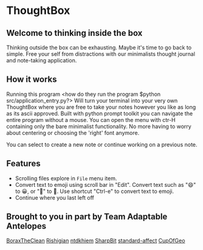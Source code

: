 # ThoughtBox

## Welcome to thinking inside the box
Thinking outside the box can be exhausting.
Maybe it's time to go back to simple.
Free your self from distractions with our minimalists thought journal and note-taking application.

## How it works

Running this program <how do they run the program $python src/application_entry.py?> Will turn your terminal
into your very own ThoughtBox where you are free to take your notes however you like as long as its ascii approved.
Built with python prompt toolkit you can navigate the entire program without a mouse.
You can open the menu with ctr-H containing only the bare minimalist functionality.
No more having to worry about centering or choosing the 'right' font anymore.

You can select to create a new note or continue working on a previous note.


## Features
- Scrolling files explore in `File` menu item.
- Convert text to emoji using scroll bar in "Edit". Convert text such as ":smile:" to 😀, or ":eggplant:" to 🍆. Use shortcut "Ctrl-e" to convert text to emoji.
- Continue where you last left off


## Brought to you in part by Team Adaptable Antelopes
[BoraxTheClean](https://github.com/BoraxTheClean)
[Rishigian](https://github.com/rishigian)
[ntdkhiem](https://github.com/ntdkhiem)
[SharpBit](https://github.com/SharpBit)
[standard-affect](https://github.com/standard-affect)
[CupOfGeo](https://github.com/CupOfGeo)
